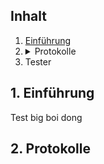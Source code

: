 ## Inhalt
1.  [Einführung](#1einführung)
2.  <details><summary>Protokolle</summary>
    -   Test1
    -   Test2
    -   Test3
    </details>
3.  Tester


## 1. Einführung
Test big boi dong

## 2. Protokolle


